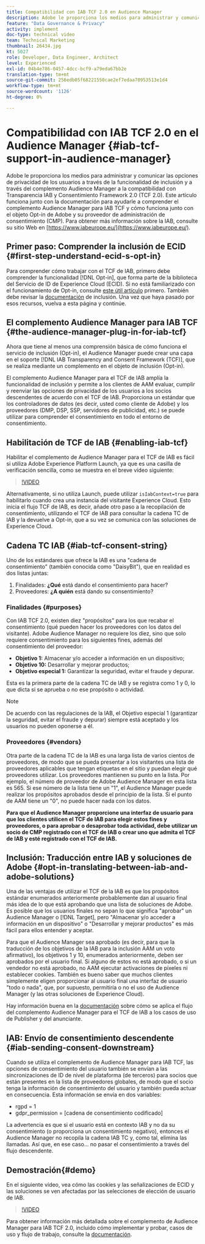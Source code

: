 ```yaml
---
title: Compatibilidad con IAB TCF 2.0 en Audience Manager
description: Adobe le proporciona los medios para administrar y comunicar las opciones de privacidad de los usuarios a través de la funcionalidad de inclusión y a través del complemento Audience Manager a la compatibilidad con Transparencia IAB y Consentimiento Framework 2.0 (TCF 2.0). Este artículo funciona junto con la documentación para ayudarle a comprender el complemento Audience Manager para IAB TCF y cómo funciona junto con el objeto Opt-in de Adobe y su proveedor de administración de consentimiento (CMP).
feature: "Data Governance & Privacy"
activity: implement
doc-type: technical video
team: Technical Marketing
thumbnail: 26434.jpg
kt: 5027
role: Developer, Data Engineer, Architect
level: Experienced
exl-id: 04b4e786-0457-4dcc-bcf9-a79eda67bb2e
translation-type: tm+mt
source-git-commit: 256edb05f68221550cae2ef7edaa70953513e1d4
workflow-type: tm+mt
source-wordcount: '1126'
ht-degree: 0%

---
```


# Compatibilidad con IAB TCF 2.0 en el Audience Manager {#iab-tcf-support-in-audience-manager}

Adobe le proporciona los medios para administrar y comunicar las opciones de privacidad de los usuarios a través de la funcionalidad de inclusión y a través del complemento Audience Manager a la compatibilidad con Transparencia IAB y Consentimiento Framework 2.0 (TCF 2.0). Este artículo funciona junto con la documentación para ayudarle a comprender el complemento Audience Manager para IAB TCF y cómo funciona junto con el objeto Opt-in de Adobe y su proveedor de administración de consentimiento (CMP). Para obtener más información sobre la IAB, consulte su sitio Web en [https://www.iabeurope.eu/](https://www.iabeurope.eu/).

## Primer paso: Comprender la inclusión de ECID {#first-step-understand-ecid-s-opt-in}

Para comprender cómo trabajar con el TCF de IAB, primero debe comprender la funcionalidad [!DNL Opt-in], que forma parte de la biblioteca del Servicio de ID de Experience Cloud (ECID). Si no está familiarizado con el funcionamiento de Opt-in, consulte [este útil artículo](https://docs.adobe.com/content/help/en/core-services-learn/tutorials/id-service/use-opt-in-to-control-experience-cloud-activities-based-on-user-consent.html) primero. También debe revisar la [documentación](https://docs.adobe.com/content/help/es-ES/id-service/using/implementation/opt-in-service/optin-overview.html) de inclusión. Una vez que haya pasado por esos recursos, vuelva a esta página y continúe.

## El complemento Audience Manager para IAB TCF {#the-audience-manager-plug-in-for-iab-tcf}

Ahora que tiene al menos una comprensión básica de cómo funciona el servicio de inclusión (Opt-in), el Audience Manager puede crear una capa en el soporte [!DNL IAB Transparency and Consent Framework (TCF)], que se realiza mediante un complemento en el objeto de inclusión (Opt-in).

El complemento Audience Manager para el TCF de IAB amplía la funcionalidad de inclusión y permite a los clientes de AAM evaluar, cumplir y reenviar las opciones de privacidad de los usuarios a los socios descendentes de acuerdo con el TCF de IAB. Proporciona un estándar que los controladores de datos (es decir, usted como cliente de Adobe) y los proveedores (DMP, DSP, SSP, servidores de publicidad, etc.) se puede utilizar para comprender el consentimiento en todo el entorno de consentimiento.

## Habilitación de TCF de IAB {#enabling-iab-tcf}

Habilitar el complemento de Audience Manager para el TCF de IAB es fácil si utiliza Adobe Experience Platform Launch, ya que es una casilla de verificación sencilla, como se muestra en el breve vídeo siguiente:

>[!VIDEO](https://video.tv.adobe.com/v/26433/?quality=12)

Alternativamente, si no utiliza Launch, puede utilizar `isIabContext=true` para habilitarlo cuando crea una instancia del visitante Experience Cloud. Esto inicia el flujo TCF de IAB, es decir, añade otro paso a la recopilación de consentimiento, utilizando el TCF de IAB para consultar la cadena TC de IAB y la devuelve a Opt-in, que a su vez se comunica con las soluciones de Experience Cloud.

## Cadena TC IAB {#iab-tcf-consent-string}

Uno de los estándares que ofrece la IAB es una &quot;cadena de consentimiento&quot; (también conocida como &quot;DaisyBit&quot;), que en realidad es dos listas juntas:

1. Finalidades: **¿Qué** está dando el consentimiento para hacer?
1. Proveedores: **¿A quién** está dando su consentimiento?

### Finalidades {#purposes}

Con IAB TCF 2.0, existen diez &quot;propósitos&quot; para los que recabar el consentimiento (qué pueden hacer los proveedores con los datos del visitante). Adobe Audience Manager no requiere los diez, sino que solo requiere consentimiento para los siguientes fines, además del consentimiento del proveedor:

* **Objetivo 1:** Almacenar y/o acceder a información en un dispositivo;
* **Objetivo 10:** Desarrollar y mejorar productos;
* **Objetivo especial 1:** Garantizar la seguridad, evitar el fraude y depurar.

Esta es la primera parte de la cadena TC de IAB y se registra como 1 y 0, lo que dicta si se aprueba o no ese propósito o actividad.

>[!NOTE]
>
>De acuerdo con las regulaciones de la IAB, el Objetivo especial 1 (garantizar la seguridad, evitar el fraude y depurar) siempre está aceptado y los usuarios no pueden oponerse a él.

### Proveedores {#vendors}

Otra parte de la cadena TC de la IAB es una larga lista de varios cientos de proveedores, de modo que se pueda presentar a los visitantes una lista de proveedores aplicables que tengan etiquetas en el sitio y puedan elegir qué proveedores utilizar. Los proveedores mantienen su punto en la lista. Por ejemplo, el número de proveedor de Adobe Audience Manager en esta lista es 565. Si ese número de la lista tiene un &quot;1&quot;, el Audience Manager puede realizar los propósitos aprobados desde el principio de la lista. Si el punto de AAM tiene un &quot;0&quot;, no puede hacer nada con los datos.

**Para que el Audience Manager proporcione una interfaz de usuario para que los clientes utilicen el TCF de IAB para elegir estos fines y proveedores, o para aprobar o desaprobar toda actividad, debe utilizar un socio de CMP registrado con el TCF de IAB o crear uno que admita el TCF de IAB y esté registrado con el TCF de IAB.**

## Inclusión: Traducción entre IAB y soluciones de Adobe {#opt-in-translating-between-iab-and-adobe-solutions}

Una de las ventajas de utilizar el TCF de la IAB es que los propósitos estándar enumerados anteriormente probablemente dan al usuario final más idea de lo que está aprobando que una lista de soluciones de Adobe. Es posible que los usuarios finales no sepan lo que significa &quot;aprobar&quot; un Audience Manager o [!DNL Target], pero &quot;Almacenar y/o acceder a información en un dispositivo&quot; o &quot;Desarrollar y mejorar productos&quot; es más fácil para ellos entender y aceptar.

Para que el Audience Manager sea aprobado (es decir, para que la traducción de los objetivos de la IAB para la inclusión AAM un voto afirmativo), los objetivos 1 y 10, enumerados anteriormente, deben ser aprobados por el usuario final. Si alguno de estos no está aprobado, o si un vendedor no está aprobado, no AAM ejecutar activaciones de píxeles ni establecer cookies. También es bueno saber que muchos clientes simplemente eligen proporcionar al usuario final una interfaz de usuario &quot;todo o nada&quot;, que, por supuesto, permitiría o no el uso de Audience Manager (y las otras soluciones de Experience Cloud).

Hay información buena en la [documentación](https://marketing.adobe.com/resources/help/en_US/aam/aam-iab-plugin.html) sobre cómo se aplica el flujo del complemento Audience Manager para el TCF de IAB a los casos de uso de Publisher y del anunciante.

## IAB: Envío de consentimiento descendente {#iab-sending-consent-downstream}

Cuando se utiliza el complemento de Audience Manager para IAB TCF, las opciones de consentimiento del usuario también se envían a las sincronizaciones de ID de nivel de plataforma (de terceros) para socios que están presentes en la lista de proveedores globales, de modo que el socio tenga la información de consentimiento del usuario y también pueda actuar en consecuencia. Esta información se envía en dos variables:

* rgpd = 1
* gdpr_permission = [cadena de consentimiento codificado]

La advertencia es que si el usuario está en contexto IAB y no da su consentimiento (o proporciona un consentimiento negativo), entonces el Audience Manager no recopila la cadena IAB TC y, como tal, elimina las llamadas. Así que, en ese caso... no pasar el consentimiento a través del flujo descendente.

## Demostración{#demo}

En el siguiente vídeo, vea cómo las cookies y las señalizaciones de ECID y las soluciones se ven afectadas por las selecciones de elección de usuario de IAB.

>[!VIDEO](https://video.tv.adobe.com/v/26434/?quality=12)

Para obtener información más detallada sobre el complemento de Audience Manager para IAB TCF 2.0, incluido cómo implementar y probar, casos de uso y flujo de trabajo, consulte la [documentación](https://docs.adobe.com/content/help/en/audience-manager/user-guide/overview/data-privacy/consent-management/aam-iab-plugin.html).

